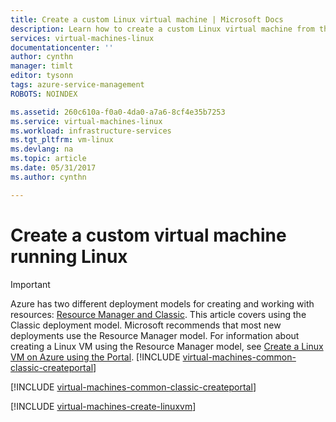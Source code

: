 ```yaml
---
title: Create a custom Linux virtual machine | Microsoft Docs
description: Learn how to create a custom Linux virtual machine from the Azure portal using the classic deployment model.
services: virtual-machines-linux
documentationcenter: ''
author: cynthn
manager: timlt
editor: tysonn
tags: azure-service-management
ROBOTS: NOINDEX

ms.assetid: 260c610a-f0a0-4da0-a7a6-8cf4e35b7253
ms.service: virtual-machines-linux
ms.workload: infrastructure-services
ms.tgt_pltfrm: vm-linux
ms.devlang: na
ms.topic: article
ms.date: 05/31/2017
ms.author: cynthn

---
```

# Create a custom virtual machine running Linux
> [!IMPORTANT] 
> Azure has two different deployment models for creating and working with resources: [Resource Manager and Classic](../../../resource-manager-deployment-model.md). This article covers using the Classic deployment model. Microsoft recommends that most new deployments use the Resource Manager model. For information about creating a Linux VM using the Resource Manager model, see [Create a Linux VM on Azure using the Portal](../quick-create-portal.md?toc=%2fazure%2fvirtual-machines%2flinux%2ftoc.json).
> [!INCLUDE [virtual-machines-common-classic-createportal](../../../../includes/virtual-machines-classic-portal.md)]

[!INCLUDE [virtual-machines-common-classic-createportal](../../../../includes/virtual-machines-common-classic-createportal-classic.md)]

[!INCLUDE [virtual-machines-create-linuxvm](../../../../includes/virtual-machines-create-linuxvm.md)]

